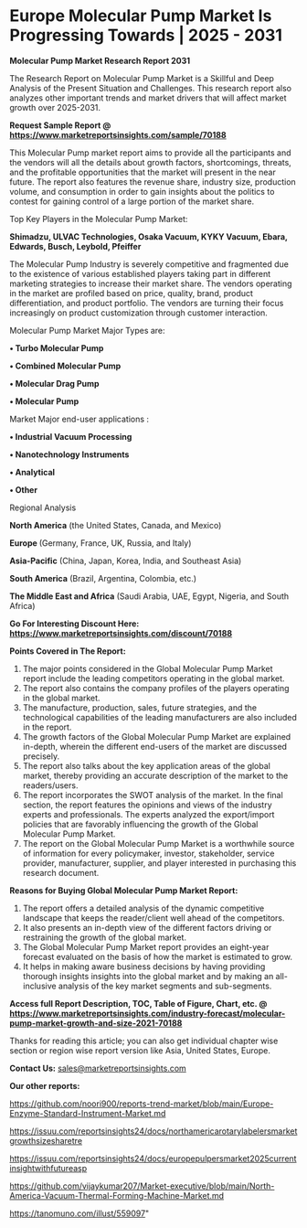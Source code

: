 # Europe Molecular Pump Market Is Progressing Towards | 2025 - 2031

<strong>Molecular Pump Market Research Report 2031</strong>

The Research Report on Molecular Pump Market is a Skillful and Deep Analysis of the Present Situation and Challenges. This research report also analyzes other important trends and market drivers that will affect market growth over 2025-2031.

<strong>Request Sample Report @ <a href=https://www.marketreportsinsights.com/sample/70188>https://www.marketreportsinsights.com/sample/70188</a></strong>

This Molecular Pump market report aims to provide all the participants and the vendors will all the details about growth factors, shortcomings, threats, and the profitable opportunities that the market will present in the near future. The report also features the revenue share, industry size, production volume, and consumption in order to gain insights about the politics to contest for gaining control of a large portion of the market share.

Top Key Players in the Molecular Pump Market:

<strong>Shimadzu, ULVAC Technologies, Osaka Vacuum, KYKY Vacuum, Ebara, Edwards, Busch, Leybold, Pfeiffer</strong>

The Molecular Pump Industry is severely competitive and fragmented due to the existence of various established players taking part in different marketing strategies to increase their market share. The vendors operating in the market are profiled based on price, quality, brand, product differentiation, and product portfolio. The vendors are turning their focus increasingly on product customization through customer interaction.

Molecular Pump Market Major Types are:

<strong>• Turbo Molecular Pump

• Combined Molecular Pump

• Molecular Drag Pump

• Molecular Pump</strong>

Market Major end-user applications :

<strong>• Industrial Vacuum Processing

• Nanotechnology Instruments

• Analytical

• Other</strong>

Regional Analysis

</u><strong><b>North America</b></strong> (the United States, Canada, and Mexico)

<strong><b>Europe </b></strong>(Germany, France, UK, Russia, and Italy)

<strong><b>Asia-Pacific</b></strong> (China, Japan, Korea, India, and Southeast Asia)

<strong><b>South America</b></strong> (Brazil, Argentina, Colombia, etc.)

<strong><b>The Middle East and Africa</b></strong> (Saudi Arabia, UAE, Egypt, Nigeria, and South Africa)

<strong>Go For Interesting Discount Here: <a href=https://www.marketreportsinsights.com/discount/70188>https://www.marketreportsinsights.com/discount/70188</a></strong>

<strong>Points Covered in The Report:</strong>
<ol>
  <li>The major points considered in the Global Molecular Pump Market report include the leading competitors operating in the global market.</li>
  <li>The report also contains the company profiles of the players operating in the global market.</li>
  <li>The manufacture, production, sales, future strategies, and the technological capabilities of the leading manufacturers are also included in the report.</li>
  <li>The growth factors of the Global Molecular Pump Market are explained in-depth, wherein the different end-users of the market are discussed precisely.</li>
  <li>The report also talks about the key application areas of the global market, thereby providing an accurate description of the market to the readers/users.</li>
  <li>The report incorporates the SWOT analysis of the market. In the final section, the report features the opinions and views of the industry experts and professionals. The experts analyzed the export/import policies that are favorably influencing the growth of the Global Molecular Pump Market.</li>
  <li>The report on the Global Molecular Pump Market is a worthwhile source of information for every policymaker, investor, stakeholder, service provider, manufacturer, supplier, and player interested in purchasing this research document.</li>
</ol>
<strong>Reasons for Buying Global Molecular Pump Market Report:</strong>

<ol>
  <li>The report offers a detailed analysis of the dynamic competitive landscape that keeps the reader/client well ahead of the competitors.</li>
  <li>It also presents an in-depth view of the different factors driving or restraining the growth of the global market.</li>
  <li>The Global Molecular Pump Market report provides an eight-year forecast evaluated on the basis of how the market is estimated to grow.</li>
  <li>It helps in making aware business decisions by having providing thorough insights insights into the global market and by making an all-inclusive analysis of the key market segments and sub-segments.</li>
</ol>
<strong>Access full Report Description, TOC, Table of Figure, Chart, etc. @ <a href=https://www.marketreportsinsights.com/industry-forecast/molecular-pump-market-growth-and-size-2021-70188>https://www.marketreportsinsights.com/industry-forecast/molecular-pump-market-growth-and-size-2021-70188</a></strong>


Thanks for reading this article; you can also get individual chapter wise section or region wise report version like Asia, United States, Europe.

<strong>Contact Us:</strong>
sales@marketreportsinsights.com

<strong>Our other reports:</strong>

<a href=https://github.com/noori900/reports-trend-market/blob/main/Europe-Enzyme-Standard-Instrument-Market.md>https://github.com/noori900/reports-trend-market/blob/main/Europe-Enzyme-Standard-Instrument-Market.md</a>

<a href=https://issuu.com/reportsinsights24/docs/northamericarotarylabelersmarketgrowthsizesharetre>https://issuu.com/reportsinsights24/docs/northamericarotarylabelersmarketgrowthsizesharetre</a>

<a href=https://issuu.com/reportsinsights24/docs/europepulpersmarket2025currentinsightwithfutureasp>https://issuu.com/reportsinsights24/docs/europepulpersmarket2025currentinsightwithfutureasp</a>

<a href=https://github.com/vijaykumar207/Market-executive/blob/main/North-America-Vacuum-Thermal-Forming-Machine-Market.md>https://github.com/vijaykumar207/Market-executive/blob/main/North-America-Vacuum-Thermal-Forming-Machine-Market.md</a>

<a href=https://tanomuno.com/illust/559097>https://tanomuno.com/illust/559097</a>"
